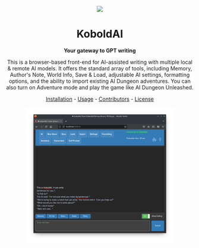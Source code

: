 <p align="center"><img src="koboldai.ico" width=100/></p>

<h1 align="center">KoboldAI</h1>

<p align="center"><b>Your gateway to GPT writing</b></p>

<p align="center">
  This is a browser-based front-end for AI-assisted writing with multiple local & remote AI models. It offers the
  standard array of tools, including Memory, Author's Note, World Info, Save & Load, adjustable AI settings, formatting
  options, and the ability to import existing AI Dungeon adventures. You can also turn on Adventure mode and play the
  game like AI Dungeon Unleashed.
</p>

<p align="center"><a href="docs/installation.md">Installation</a> - <a href="docs/usage.md">Usage</a> - <a href="docs/contributors.md">Contributors</a> - <a href="LICENSE.md">License</a></p>

<p align="center">
  <img src="docs/screenshot.png" width="80%"/>
</p>
